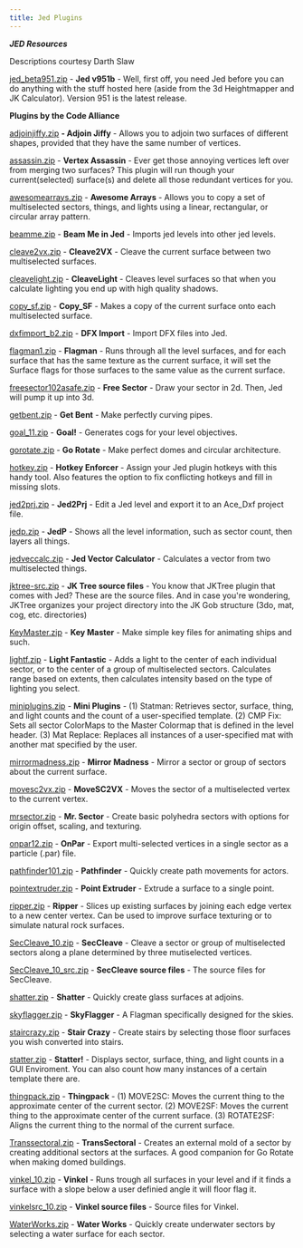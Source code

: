 ```yaml
---
title: Jed Plugins
---
```


***JED Resources***

Descriptions courtesy Darth Slaw

[jed\_beta951.zip](jed_beta951.zip) - **Jed v951b** - Well, first off,
you need Jed before you can do anything with the stuff hosted here
(aside from the 3d Heightmapper and JK Calculator). Version 951 is the
latest release.

**Plugins by the Code Alliance**

[adjoinjiffy.zip](adjoinjiffy.zip) **- Adjoin Jiffy** - Allows you to
adjoin two surfaces of different shapes, provided that they have the
same number of vertices.

[assassin.zip](assassin.zip) - **Vertex Assassin** - Ever get those
annoying vertices left over from merging two surfaces? This plugin will
run though your current(selected) surface(s) and delete all those
redundant vertices for you.

[awesomearrays.zip](awesomearrays.zip) - **Awesome Arrays** - Allows you
to copy a set of multiselected sectors, things, and lights using a
linear, rectangular, or circular array pattern.

[beamme.zip](beamme.zip) - **Beam Me in Jed** - Imports jed levels into
other jed levels.

[cleave2vx.zip](cleave2vx.zip) - **Cleave2VX** - Cleave the current
surface between two multiselected surfaces.

[cleavelight.zip](cleavelight.zip) - **CleaveLight** - Cleaves level
surfaces so that when you calculate lighting you end up with high
quality shadows.

[copy\_sf.zip](copy_sf.zip) - **Copy\_SF** - Makes a copy of the current
surface onto each multiselected surface.

[dxfimport\_b2.zip](dxfimport_b2.zip) - **DFX Import** - Import DFX
files into Jed.

[flagman1.zip](flagman1.zip) - **Flagman** - Runs through all the level
surfaces, and for each surface that has the same texture as the current
surface, it will set the Surface flags for those surfaces to the same
value as the current surface.

[freesector102asafe.zip](freesector102asafe.zip) - **Free Sector** -
Draw your sector in 2d. Then, Jed will pump it up into 3d.

[getbent.zip](getbent.zip) - **Get Bent** - Make perfectly curving
pipes.

[goal\_11.zip](goal_11.zip) - **Goal\!** - Generates cogs for your level
objectives.

[gorotate.zip](gorotate.zip) - **Go Rotate** - Make perfect domes and
circular architecture.

[hotkey.zip](hotkey.zip) - **Hotkey Enforcer** - Assign your Jed plugin
hotkeys with this handy tool. Also features the option to fix
conflicting hotkeys and fill in missing slots.

[jed2prj.zip](jed2prj.zip) - **Jed2Prj** - Edit a Jed level and export
it to an Ace\_Dxf project file.

[jedp.zip](jedp.zip) - **JedP** - Shows all the level information, such
as sector count, then layers all things.

[jedveccalc.zip](jedveccalc.zip) - **Jed Vector Calculator** -
Calculates a vector from two multiselected things.

[jktree-src.zip](jktree-src.zip) - **JK Tree source files** - You know
that JKTree plugin that comes with Jed? These are the source files. And
in case you're wondering, JKTree organizes your project directory into
the JK Gob structure (3do, mat, cog, etc. directories)

[KeyMaster.zip](KeyMaster.zip) - **Key Master** - Make simple key files
for animating ships and such.

[lightf.zip](lightf.zip) - **Light Fantastic** - Adds a light to the
center of each individual sector, or to the center of a group of
multiselected sectors. Calculates range based on extents, then
calculates intensity based on the type of lighting you select.

[miniplugins.zip](miniplugins.zip) - **Mini Plugins** - (1) Statman:
Retrieves sector, surface, thing, and light counts and the count of a
user-specified template. (2) CMP Fix: Sets all sector ColorMaps to the
Master Colormap that is defined in the level header. (3) Mat Replace:
Replaces all instances of a user-specified mat with another mat
specified by the user.

[mirrormadness.zip](mirrormadness.zip) - **Mirror Madness** - Mirror a
sector or group of sectors about the current surface.

[movesc2vx.zip](movesc2vx.zip) - **MoveSC2VX** - Moves the sector of a
multiselected vertex to the current vertex.

[mrsector.zip](mrsector.zip) - **Mr. Sector** - Create basic polyhedra
sectors with options for origin offset, scaling, and texturing.

[onpar12.zip](onpar12.zip) - **OnPar** - Export multi-selected vertices
in a single sector as a particle (.par) file.

[pathfinder101.zip](pathfinder101.zip) - **Pathfinder** - Quickly create
path movements for actors.

[pointextruder.zip](pointextruder.zip) - **Point Extruder** - Extrude a
surface to a single point.

[ripper.zip](ripper.zip) - **Ripper** - Slices up existing surfaces by
joining each edge vertex to a new center vertex. Can be used to improve
surface texturing or to simulate natural rock surfaces.

[SecCleave\_10.zip](SecCleave_10.zip) - **SecCleave** - Cleave a sector
or group of multiselected sectors along a plane determined by three
mutiselected vertices.

[SecCleave\_10\_src.zip](SecCleave_10_src.zip) - **SecCleave source
files** - The source files for SecCleave.

[shatter.zip](shatter.zip) - **Shatter** - Quickly create glass surfaces
at adjoins.

[skyflagger.zip](skyflagger.zip) - **SkyFlagger** - A Flagman
specifically designed for the skies.

[staircrazy.zip](staircrazy.zip) - **Stair Crazy** - Create stairs by
selecting those floor surfaces you wish converted into stairs.

[statter.zip](statter.zip) - **Statter\!** - Displays sector, surface,
thing, and light counts in a GUI Enviroment. You can also count how many
instances of a certain template there are.

[thingpack.zip](thingpack.zip) - **Thingpack** - (1) MOVE2SC: Moves the
current thing to the approximate center of the current sector. (2)
MOVE2SF: Moves the current thing to the approximate center of the
current surface. (3) ROTATE2SF: Aligns the current thing to the normal
of the current surface.

[Transsectoral.zip](Transsectoral.zip) - **TransSectoral** - Creates an
external mold of a sector by creating additional sectors at the
surfaces. A good companion for Go Rotate when making domed buildings.

[vinkel\_10.zip](vinkel_10.zip) - **Vinkel** - Runs trough all surfaces
in your level and if it finds a surface with a slope below a user
definied angle it will floor flag it.

[vinkelsrc\_10.zip](vinkelsrc_10.zip) - **Vinkel source files** - Source
files for Vinkel.

[WaterWorks.zip](WaterWorks.zip) - **Water Works** - Quickly create
underwater sectors by selecting a water surface for each sector.

